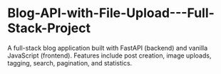 # Blog-API-with-File-Upload---Full-Stack-Project
A full-stack blog application built with FastAPI (backend) and vanilla JavaScript (frontend). Features include post creation, image uploads, tagging, search, pagination, and statistics.

